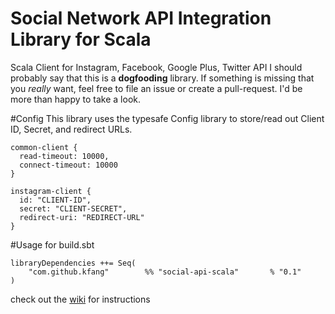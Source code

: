 Social Network API Integration Library for Scala
===============

Scala Client for Instagram, Facebook, Google Plus, Twitter API
I should probably say that this is a **dogfooding** library. If something is missing that you *really* want, feel free to file an issue or create a pull-request. I'd be more than happy to take a look.

#Config
This library uses the typesafe Config library to store/read out Client ID, Secret, and redirect URLs.
```
common-client {
  read-timeout: 10000,
  connect-timeout: 10000
}

instagram-client {
  id: "CLIENT-ID",
  secret: "CLIENT-SECRET",
  redirect-uri: "REDIRECT-URL"
}
```

#Usage
for build.sbt
```
libraryDependencies ++= Seq(
    "com.github.kfang"        %% "social-api-scala"       % "0.1"
)
```
check out the [wiki](https://github.com/kfang/social-api-scala/wiki) for instructions
